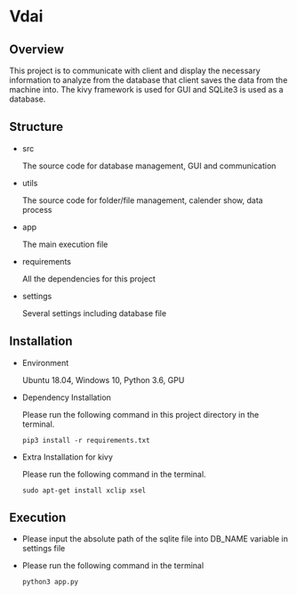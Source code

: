# Vdai

## Overview
This project is to communicate with client and display the necessary information to analyze from the database that client 
saves the data from the machine into.
The kivy framework is used for GUI and SQLite3 is used as a database.

## Structure

- src

    The source code for database management, GUI and communication

- utils

    The source code for folder/file management, calender show, data process

- app

    The main execution file
    
- requirements

    All the dependencies for this project
    
- settings
    
    Several settings including database file
    
## Installation

- Environment
    
    Ubuntu 18.04, Windows 10, Python 3.6, GPU

- Dependency Installation

    Please run the following command in this project directory in the terminal.
    ```
    pip3 install -r requirements.txt
    ```
  
- Extra Installation for kivy

    Please run the following command in the terminal.
    ```
    sudo apt-get install xclip xsel    
    ``` 

## Execution

- Please input the absolute path of the sqlite file into DB_NAME variable in settings file 

- Please run the following command in the terminal

    ```
    python3 app.py
    ```
